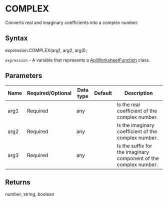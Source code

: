 # COMPLEX

Converts real and imaginary coefficients into a complex number.

## Syntax

expression.COMPLEX(arg1, arg2, arg3);

`expression` - A variable that represents a [ApiWorksheetFunction](../ApiWorksheetFunction.md) class.

## Parameters

| **Name** | **Required/Optional** | **Data type** | **Default** | **Description** |
| ------------- | ------------- | ------------- | ------------- | ------------- |
| arg1 | Required | any |  | Is the real coefficient of the complex number. |
| arg2 | Required | any |  | Is the imaginary coefficient of the complex number. |
| arg3 | Required | any |  | Is the suffix for the imaginary component of the complex number. |

## Returns

number, string, boolean